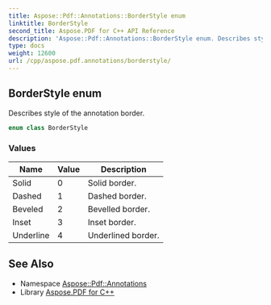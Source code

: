 ```yaml
---
title: Aspose::Pdf::Annotations::BorderStyle enum
linktitle: BorderStyle
second_title: Aspose.PDF for C++ API Reference
description: 'Aspose::Pdf::Annotations::BorderStyle enum. Describes style of the annotation border in C++.'
type: docs
weight: 12600
url: /cpp/aspose.pdf.annotations/borderstyle/
---
```

## BorderStyle enum


Describes style of the annotation border.

```cpp
enum class BorderStyle
```

### Values

| Name | Value | Description |
| --- | --- | --- |
| Solid | 0 | Solid border. |
| Dashed | 1 | Dashed border. |
| Beveled | 2 | Bevelled border. |
| Inset | 3 | Inset border. |
| Underline | 4 | Underlined border. |

## See Also

* Namespace [Aspose::Pdf::Annotations](../)
* Library [Aspose.PDF for C++](../../)
